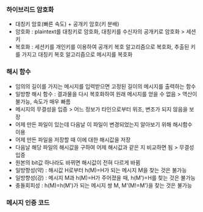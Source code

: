 ### 하이브리드 암호화
* 대칭키 암호(빠른 속도) + 공개키 암호(키 분배)
* 암호화 : plaintext를 대칭키로 암호화, 대칭키를 수신자의 공개키로 암호화 > 세션키
* 복호화 : 세션키를 개인키를 이용하여 공개키 복호 알고리즘으로 복호화, 추출된 키를 가지고 대칭키 복호 알고리즘으로 메시지를 복호화 

### 해시 함수
* 임의의 길이를 가지는 메시지를 입력받으면 고정된 길이의 메시지를 출력하는 함수
* 일방향 해시 함수 : 결과물을 다시 복호화하여 원래 메시지를 얻을 수 없음 > 역산이 불가능, 속도가 매우 빠름
* 메시지의 무결성을 입증 > 어느 정보가 타인으로부터 위조, 변조가 되지 않음을 보장
* 어제 만든 파일이 있는데 다음날 이 파일이 변경되었는지 알아보기 위해 해시함수 이용
* 어제 만든 파일을 저장할 때 이에 대한 해시값을 저장
* 다음날 해당 파일의 해시값을 구하여 어제 해시값과 같은 지 비교하면 됨 > 무결성 입증
* 원본의 bit값 하나라도 바뀌면 해시값이 전혀 다르게 바뀜
* 일방향성(약) : 해시값 H로부터 h(M)=H가 되는 메시지 M을 찾는 것은 불가능
* 일방향성(강) : 메시지 M과 h(M)=H가 주어졌을 때, h(M')=H를 찾는 것은 불가능
* 충돌회피성 : h(M)=h(M')가 되는 메시지 쌍 M, M'(M!=M')을 찾는 것은 불가능

### 메시지 인증 코드

